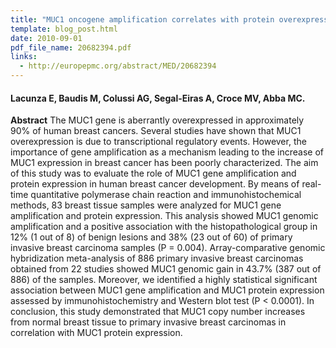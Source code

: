 ```yaml
---
title: "MUC1 oncogene amplification correlates with protein overexpression in invasive breast carcinoma cells"
template: blog_post.html 
date: 2010-09-01
pdf_file_name: 20682394.pdf
links:
  - http://europepmc.org/abstract/MED/20682394
---
```


#### Lacunza E, Baudis M, Colussi AG, Segal-Eiras A, Croce MV, Abba MC.

**Abstract** The MUC1 gene is aberrantly overexpressed in approximately 90% of human breast cancers. Several studies have shown that MUC1 overexpression is due to transcriptional regulatory events. However, the importance of gene amplification as a mechanism leading to the increase of MUC1 expression in breast cancer has been poorly characterized. The aim of this study was to evaluate the role of MUC1 gene amplification and protein expression in human breast cancer development. By means of real-time quantitative polymerase chain reaction and immunohistochemical methods, 83 breast tissue samples were analyzed for MUC1 gene amplification and protein expression.<!--more--> This analysis showed MUC1 genomic amplification and a positive association with the histopathological group in 12% (1 out of 8) of benign lesions and 38% (23 out of 60) of primary invasive breast carcinoma samples (P = 0.004). Array-comparative genomic hybridization meta-analysis of 886 primary invasive breast carcinomas obtained from 22 studies showed MUC1 genomic gain in 43.7% (387 out of 886) of the samples. Moreover, we identified a highly statistical significant association between MUC1 gene amplification and MUC1 protein expression assessed by immunohistochemistry and Western blot test (P &lt; 0.0001). In conclusion, this study demonstrated that MUC1 copy number increases from normal breast tissue to primary invasive breast carcinomas in correlation with MUC1 protein expression.

